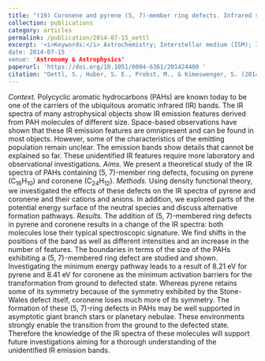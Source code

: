 ```yaml
---
title: "(19) Coronene and pyrene (5, 7)-member ring defects. Infrared spectra, energetics, and alternative formation pathways"
collection: publications
category: articles
permalink: /publication/2014-07-15_oettl
excerpt: '<i>Keywords:</i> Astrochemistry; Interstellar medium (ISM); ISM: lines and bands; ISM: molecules; Methods: numerical; Molecular data; Infrared: ISM
date: 2014-07-15
venue: 'Astronomy & Astrophysics'
paperurl: 'https://doi.org/10.1051/0004-6361/201424400 '
citation: "Oettl, S., Huber, S. E., Probst, M., & Kimeswenger, S. (2014). Coronene and pyrene (5, 7)-member ring defects. Infrared spectra, energetics, and alternative formation pathways. <i>Astronomy & Astrophysics, 568</i>, A95."
---
```


<i>Context.</i> Polycyclic aromatic hydrocarbons (PAHs) are known today to be one of the carriers of the ubiquitous aromatic infrared (IR) bands. The IR spectra of many astrophysical objects show IR emission features derived from PAH molecules of different size. Space-based observations have shown that these IR emission features are omnipresent and can be found in most objects. However, some of the characteristics of the emitting population remain unclear. The emission bands show details that cannot be explained so far. These unidentified IR features require more laboratory and observational investigations. <i>Aims.</i> We present a theoretical study of the IR spectra of PAHs containing (5, 7)-member ring defects, focusing on pyrene (C<sub>16</sub>H<sub>10</sub>) and coronene (C<sub>24</sub>H<sub>12</sub>). <i>Methods.</i> Using density functional theory, we investigated the effects of these defects on the IR spectra of pyrene and coronene and their cations and anions. In addition, we explored parts of the potential energy surface of the neutral species and discuss alternative formation pathways. <i>Results.</i> The addition of (5, 7)-membered ring defects in pyrene and coronene results in a change of the IR spectra: both molecules lose their typical spectroscopic signature. We find shifts in the positions of the band as well as different intensities and an increase in the number of features. The boundaries in terms of the size of the PAHs exhibiting a (5, 7)-membered ring defect are studied and shown. Investigating the minimum energy pathway leads to a result of 8.21 eV for pyrene and 8.41 eV for coronene as the minimum activation barriers for the transformation from ground to defected state. Whereas pyrene retains some of its symmetry because of the symmetry exhibited by the Stone-Wales defect itself, coronene loses much more of its symmetry. The formation of these (5, 7)-ring defects in PAHs may be well supported in asymptotic giant branch stars or planetary nebulae. These environments strongly enable the transition from the ground to the defected state. Therefore the knowledge of the IR spectra of these molecules will support future investigations aiming for a thorough understanding of the unidentified IR emission bands. 